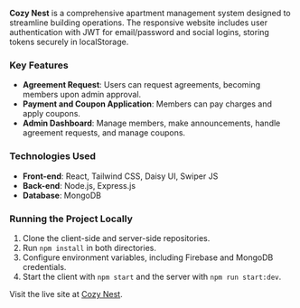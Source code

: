 **Cozy Nest** is a comprehensive apartment management system designed to streamline building operations. The responsive website includes user authentication with JWT for email/password and social logins, storing tokens securely in localStorage.

### Key Features

- **Agreement Request**: Users can request agreements, becoming members upon admin approval.
- **Payment and Coupon Application**: Members can pay charges and apply coupons.
- **Admin Dashboard**: Manage members, make announcements, handle agreement requests, and manage coupons.

### Technologies Used

- **Front-end**: React, Tailwind CSS, Daisy UI, Swiper JS
- **Back-end**: Node.js, Express.js
- **Database**: MongoDB

### Running the Project Locally

1. Clone the client-side and server-side repositories.
2. Run `npm install` in both directories.
3. Configure environment variables, including Firebase and MongoDB credentials.
4. Start the client with `npm start` and the server with `npm run start:dev`.

Visit the live site at [Cozy Nest](https://cozynest-cbb8e.web.app).

